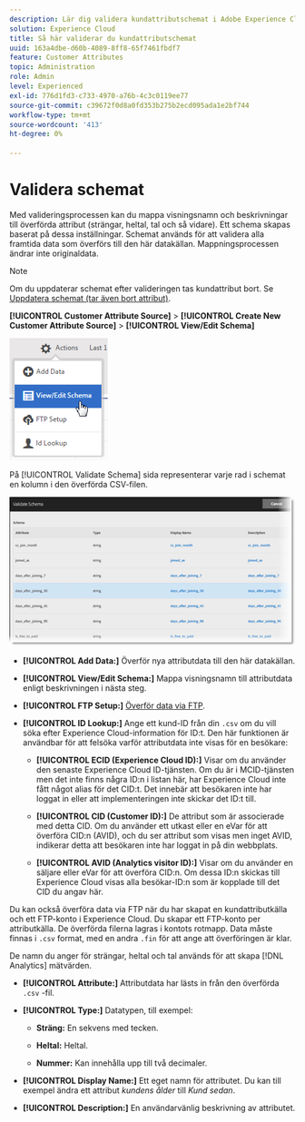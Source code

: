 ```yaml
---
description: Lär dig validera kundattributschemat i Adobe Experience Cloud.
solution: Experience Cloud
title: Så här validerar du kundattributschemat
uuid: 163a4dbe-d60b-4089-8ff8-65f7461fbdf7
feature: Customer Attributes
topic: Administration
role: Admin
level: Experienced
exl-id: 776d1fd3-c733-4970-a76b-4c3c0119ee77
source-git-commit: c39672f0d8a0fd353b275b2ecd095ada1e2bf744
workflow-type: tm+mt
source-wordcount: '413'
ht-degree: 0%

---
```


# Validera schemat

Med valideringsprocessen kan du mappa visningsnamn och beskrivningar till överförda attribut (strängar, heltal, tal och så vidare). Ett schema skapas baserat på dessa inställningar. Schemat används för att validera alla framtida data som överförs till den här datakällan. Mappningsprocessen ändrar inte originaldata.

>[!NOTE]
>
>Om du uppdaterar schemat efter valideringen tas kundattribut bort. Se [Uppdatera schemat (tar även bort attribut)](t-crs-usecase.md).

**[!UICONTROL Customer Attribute Source]** > **[!UICONTROL Create New Customer Attribute Source]** > **[!UICONTROL View/Edit Schema]**

![Redigera ett schema](assets/view_edit_schema.png)

På [!UICONTROL Validate Schema] sida representerar varje rad i schemat en kolumn i den överförda CSV-filen.

![Validera schemasida i Experience Cloud](assets/06_crs_usecase.png)

* **[!UICONTROL Add Data:]** Överför nya attributdata till den här datakällan.

* **[!UICONTROL View/Edit Schema:]** Mappa visningsnamn till attributdata enligt beskrivningen i nästa steg.

* **[!UICONTROL FTP Setup:]** [Överför data via FTP](t-upload-attributes-ftp.md).

* **[!UICONTROL ID Lookup:]** Ange ett kund-ID från din `.csv` om du vill söka efter Experience Cloud-information för ID:t. Den här funktionen är användbar för att felsöka varför attributdata inte visas för en besökare:

   * **[!UICONTROL ECID (Experience Cloud ID):]** Visar om du använder den senaste Experience Cloud ID-tjänsten. Om du är i MCID-tjänsten men det inte finns några ID:n i listan här, har Experience Cloud inte fått något alias för det CID:t. Det innebär att besökaren inte har loggat in eller att implementeringen inte skickar det ID:t till.

   * **[!UICONTROL CID (Customer ID):]** De attribut som är associerade med detta CID. Om du använder ett utkast eller en eVar för att överföra CID:n (AVID), och du ser attribut som visas men inget AVID, indikerar detta att besökaren inte har loggat in på din webbplats.

   * **[!UICONTROL AVID (Analytics visitor ID):]** Visar om du använder en säljare eller eVar för att överföra CID:n. Om dessa ID:n skickas till Experience Cloud visas alla besökar-ID:n som är kopplade till det CID du angav här.

Du kan också överföra data via FTP när du har skapat en kundattributkälla och ett FTP-konto i Experience Cloud. Du skapar ett FTP-konto per attributkälla. De överförda filerna lagras i kontots rotmapp. Data måste finnas i `.csv` format, med en andra `.fin` för att ange att överföringen är klar.

De namn du anger för strängar, heltal och tal används för att skapa [!DNL Analytics] mätvärden.

* **[!UICONTROL Attribute:]** Attributdata har lästs in från den överförda `.csv` -fil.

* **[!UICONTROL Type:]** Datatypen, till exempel:

   * **Sträng:** En sekvens med tecken.

   * **Heltal:** Heltal.

   * **Nummer:** Kan innehålla upp till två decimaler.

* **[!UICONTROL Display Name:]** Ett eget namn för attributet. Du kan till exempel ändra ett attribut *kundens ålder* till *Kund sedan*.

* **[!UICONTROL Description:]** En användarvänlig beskrivning av attributet.
